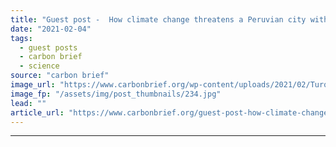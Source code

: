```yaml
---
title: "Guest post -  How climate change threatens a Peruvian city with ‘glacial flood’"
date: "2021-02-04"
tags: 
  - guest posts
  - carbon brief
  - science
source: "carbon brief"
image_url: "https://www.carbonbrief.org/wp-content/uploads/2021/02/Turquoise-lake-in-the-andes-mountains-in-peru-e1612455403566-583x372.jpg"
image_fp: "/assets/img/post_thumbnails/234.jpg"
lead: ""
article_url: "https://www.carbonbrief.org/guest-post-how-climate-change-threatens-a-peruvian-city-with-glacial-flood"
---
```


---
